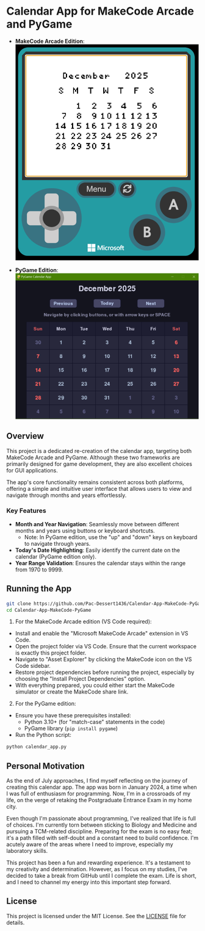 # Calendar App for MakeCode Arcade and PyGame

- **MakeCode Arcade Edition**:
![](screenshot_A.png)

- **PyGame Edition**:
![](screenshot_B.png)

## Overview
This project is a dedicated re-creation of the calendar app, targeting both MakeCode Arcade and PyGame. Although these two frameworks are primarily designed for game development, they are also excellent choices for GUI applications. 

The app's core functionality remains consistent across both platforms, offering a simple and intuitive user interface that allows users to view and navigate through months and years effortlessly.

### Key Features
- **Month and Year Navigation**: Seamlessly move between different months and years using buttons or keyboard shortcuts.
  - Note: In PyGame edition, use the "up" and "down" keys on keyboard to navigate through years.
- **Today's Date Highlighting**: Easily identify the current date on the calendar (PyGame edition only).
- **Year Range Validation**: Ensures the calendar stays within the range from 1970 to 9999.

## Running the App
``` bash
git clone https://github.com/Pac-Dessert1436/Calendar-App-MakeCode-PyGame.git
cd Calendar-App-MakeCode-PyGame
```
1. For the MakeCode Arcade edition (VS Code required):
  - Install and enable the "Microsoft MakeCode Arcade" extension in VS Code.
  - Open the project folder via VS Code. Ensure that the current workspace is exactly this project folder.
  - Navigate to "Asset Explorer" by clicking the MakeCode icon on the VS Code sidebar.
  - Restore project dependencies before running the project, especially by choosing the "Install Project Dependencies" option.
  - With everything prepared, you could either start the MakeCode simulator or create the MakeCode share link.
2. For the PyGame edition:
  - Ensure you have these prerequisites installed:
    - Python 3.10+ (for "match-case" statements in the code)
    - PyGame library (`pip install pygame`)
  - Run the Python script:
  ``` bash
  python calendar_app.py
  ```

## Personal Motivation
As the end of July approaches, I find myself reflecting on the journey of creating this calendar app. The app was born in January 2024, a time when I was full of enthusiasm for programming. Now, I'm in a crossroads of my life, on the verge of retaking the Postgraduate Entrance Exam in my home city.

Even though I'm passionate about programming, I've realized that life is full of choices. I'm currently torn between sticking to Biology and Medicine and pursuing a TCM-related discipline. Preparing for the exam is no easy feat; it's a path filled with self-doubt and a constant need to build confidence. I'm acutely aware of the areas where I need to improve, especially my laboratory skills.

This project has been a fun and rewarding experience. It's a testament to my creativity and determination. However, as I focus on my studies, I've decided to take a break from GitHub until I complete the exam. Life is short, and I need to channel my energy into this important step forward.

## License
This project is licensed under the MIT License. See the [LICENSE](LICENSE) file for details.